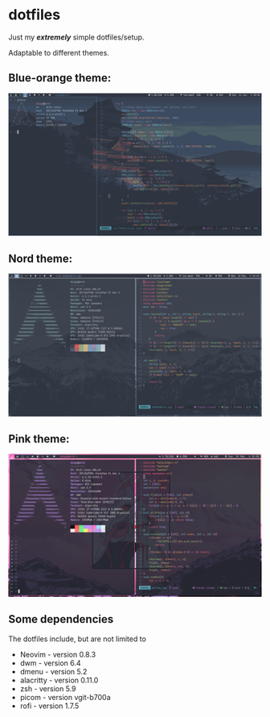 # dotfiles

Just my ***extremely*** simple dotfiles/setup.

Adaptable to different themes.

## Blue-orange theme:

<img src="./blueTheme.png" >

## Nord theme:

<img src="./nordTheme.png" >

## Pink theme:

<img src="./pinkNeonTheme.png" >

## Some dependencies

The dotfiles include, but are not limited to
- Neovim - version 0.8.3
- dwm - version 6.4
- dmenu - version 5.2
- alacritty - version 0.11.0
- zsh - version 5.9
- picom - version vgit-b700a
- rofi - version 1.7.5
